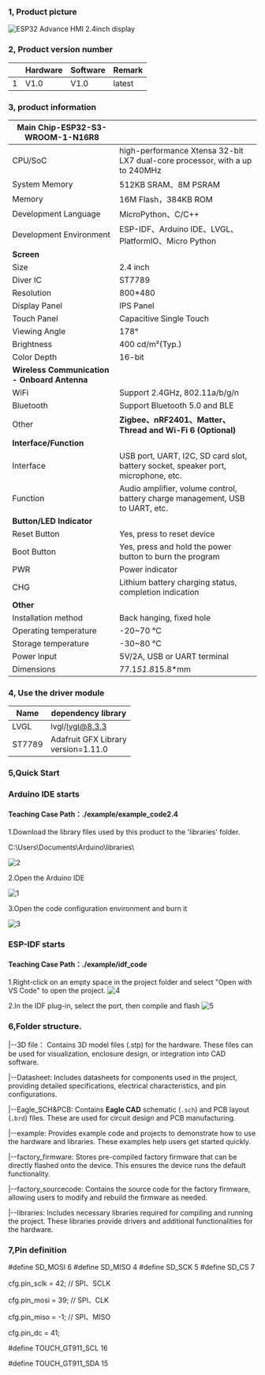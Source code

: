 ### 1, Product picture

![ESP32 Advance HMI 2.4inch display](https://www.elecrow.com/media/catalog/product/cache/9e67447b006ee4d9559353b91d12add5/e/s/esp32_advance_hmi_2.4inch_display_1.jpg)

### 2, Product version number

|      | Hardware | Software | Remark |
| ---- | -------- | -------- | ------ |
| 1    | V1.0     | V1.0     | latest |

### 3, product information

| Main Chip-**ESP32-S3-WROOM-1-N16R8**         |                                                              |
| -------------------------------------------- | ------------------------------------------------------------ |
| CPU/SoC                                      | high-performance Xtensa 32-bit LX7 dual-core processor, with a  up to 240MHz |
| System Memory                                | 512KB SRAM、8M PSRAM                                         |
| Memory                                       | 16M Flash，384KB ROM                                         |
| Development Language                         | MicroPython、C/C++                                           |
| Development Environment                      | ESP-IDF、Arduino IDE、LVGL、PlatformIO、Micro Python         |
| **Screen**                                   |                                                              |
| Size                                         | 2.4 inch                                                     |
| Diver IC                                     | ST7789                                                       |
| Resolution                                   | 800*480                                                      |
| Display Panel                                | IPS Panel                                                    |
| Touch Panel                                  | Capacitive Single Touch                                      |
| Viewing Angle                                | 178°                                                         |
| Brightness                                   | 400 cd/m²(Typ.)                                              |
| Color Depth                                  | 16-bit                                                       |
| **Wireless Communication - Onboard Antenna** |                                                              |
| WiFi                                         | Support 2.4GHz, 802.11a/b/g/n                                |
| Bluetooth                                    | Support Bluetooth 5.0 and BLE                                |
| Other                                        | **Zigbee、nRF2401、Matter、Thread and Wi-Fi 6 (Optional)**   |
| **Interface/Function**                       |                                                              |
| Interface                                    | USB port, UART, I2C, SD card slot, battery socket, speaker port, microphone, etc. |
| Function                                     | Audio amplifier, volume control, battery charge management, USB to UART, etc. |
| **Button/LED Indicator**                     |                                                              |
| Reset Button                                 | Yes, press to reset device                                   |
| Boot Button                                  | Yes, press and hold the power button to burn the program     |
| PWR                                          | Power indicator                                              |
| CHG                                          | Lithium battery charging status, completion indication       |
| **Other**                                    |                                                              |
| Installation method                          | Back hanging, fixed hole                                     |
| Operating temperature                        | -20~70 °C                                                    |
| Storage temperature                          | -30~80 °C                                                    |
| Power Input                                  | 5V/2A, USB or UART terminal                                  |
| Dimensions                                   | 77.1*51.8*15.8*mm                                            |

### 4, Use the driver module

| Name   | dependency library                      |
| ------ | --------------------------------------- |
| LVGL   | lvgl/lvgl@8.3.3                         |
| ST7789 | Adafruit GFX Library<br/>version=1.11.0 |

### 5,Quick Start

### Arduino IDE starts

#### Teaching Case Path：./example/example_code2.4

1.Download the library files used by this product to the 'libraries' folder.

C:\Users\Documents\Arduino\libraries\

![2](https://github.com/user-attachments/assets/86c568bb-3921-4a07-ae91-62d7ce752e50)



2.Open the Arduino IDE

![1](https://github.com/user-attachments/assets/17b4e9af-a863-4bfd-839e-be94f00a33ad)


3.Open the code configuration environment and burn it

![3](https://github.com/user-attachments/assets/1a58d8ff-616b-4b71-9465-c2dac03f3399)



### ESP-IDF starts

#### Teaching Case Path：./example/idf_code

1.Right-click on an empty space in the project folder and select "Open with VS Code" to open the project.
![4](https://github.com/user-attachments/assets/a842ad62-ed8b-49c0-bfda-ee39102da467)



2.In the IDF plug-in, select the port, then compile and flash
![5](https://github.com/user-attachments/assets/76b6182f-0998-4496-920d-d262a5142df3)




### 6,Folder structure.

|--3D file： Contains 3D model files (.stp) for the hardware. These files can be used for visualization, enclosure design, or integration into CAD software.

|--Datasheet: Includes datasheets for components used in the project, providing detailed specifications, electrical characteristics, and pin configurations.

|--Eagle_SCH&PCB: Contains **Eagle CAD** schematic (`.sch`) and PCB layout (`.brd`) files. These are used for circuit design and PCB manufacturing.

|--example: Provides example code and projects to demonstrate how to use the hardware and libraries. These examples help users get started quickly.

|--factory_firmware: Stores pre-compiled factory firmware that can be directly flashed onto the device. This ensures the device runs the default functionality.

|--factory_sourcecode:  Contains the source code for the factory firmware, allowing users to modify and rebuild the firmware as needed.

|--libraries: Includes necessary libraries required for compiling and running the project. These libraries provide drivers and additional functionalities for the hardware.


### 7,Pin definition

#define SD_MOSI 6
#define SD_MISO 4
#define SD_SCK 5
#define SD_CS 7 



cfg.pin_sclk = 42;  // SPI、SCLK

cfg.pin_mosi = 39;  // SPI、CLK

cfg.pin_miso = -1;  // SPI、MISO

cfg.pin_dc = 41; 

#define TOUCH_GT911_SCL 16

#define TOUCH_GT911_SDA 15
